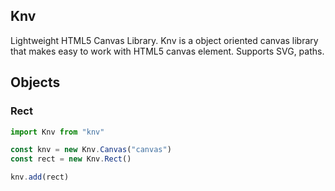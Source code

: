 ## Knv

Lightweight HTML5 Canvas Library. Knv is a object oriented canvas library that makes easy to work with HTML5 canvas element. Supports SVG, paths.

## Objects

### Rect

```ts
import Knv from "knv"

const knv = new Knv.Canvas("canvas")
const rect = new Knv.Rect()

knv.add(rect)
```
